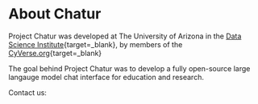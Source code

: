 # About Chatur

Project Chatur was developed at The University of Arizona in the [Data Science Institute](https://datascience.arizona.edu){target=_blank}, by members of the [CyVerse.org](https://cyverse.org){target=_blank}

The goal behind Project Chatur was to develop a fully open-source large langauge model chat interface for education and research.

Contact us: 